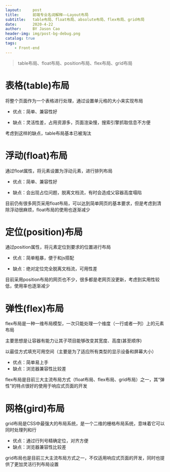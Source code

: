```yaml
---
layout:     post
title:      前端专业名词解释——Layout布局
subtitle:   table布局、float布局、absolute布局、flex布局、grid布局
date:       2020-4-22
author:     BY Jason Cao
header-img: img/post-bg-debug.png
catalog: true
tags:
    - Front-end
---
```


> table布局、float布局、position布局、flex布局、grid布局

# 表格(table)布局
将整个页面作为一个表格进行处理，通过设置单元格的大小来实现布局

- 优点：简单、兼容性好

- 缺点：灵活性差，占用资源多，页面渲染慢，搜索引擎抓取信息不方便

考虑到这样的缺点，table布局基本已被淘汰

# 浮动(float)布局
通过float属性，将元素设置为浮动元素，进行排列布局

- 优点：简单、兼容性好

- 缺点：会出现占位问题，脱离文档流，有时会造成父容器高度塌陷

目前仍有很多网页采用float布局，可以达到简单网页的基本要求，但是考虑到清除浮动很麻烦，float布局的使用也逐渐减少

# 定位(position)布局
通过position属性，将元素定位到要求的位置进行布局

- 优点：简单粗暴，便于和js搭配

- 缺点：绝对定位完全脱离文档流，可用性差

目前采用position布局的网页也不少，很多都是老网页没更新，考虑到实用性较低，使用率也逐渐减少

# 弹性(flex)布局
flex布局是一种一维布局模型，一次只能处理一个维度（一行或者一列）上的元素布局

主要思想是让容器有能力让其子项目能够改变其宽度、高度(甚至顺序)

以最佳方式填充可用空间（主要是为了适应所有类型的显示设备和屏幕大小）

- 优点：简单易上手
- 缺点：浏览器兼容性比较差

flex布局是目前三大主流布局方式（float布局、flex布局、grid布局）之一，其“弹性”的特点很好的使用于响应式页面的开发

# 网格(gird)布局
grid布局是CSS中最强大的布局系统，是一个二维的栅格布局系统，意味着它可以同时处理列和行

- 优点：通过行列号精确定位，对齐方便
- 缺点：浏览器兼容性比较差

grid布局也是目前三大主流布局方式之一，不仅适用响应式页面的开发，同时也提供了更加灵活行列布局设置

